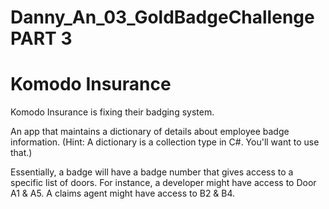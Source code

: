 # Danny_An_03_GoldBadgeChallenge PART 3
# Komodo Insurance
 Komodo Insurance is fixing their badging system.
 
An app that maintains a dictionary of details about employee badge information. (Hint: A dictionary is a collection type in C#. You'll want to use that.)

Essentially, a badge will have a badge number that gives access to a specific list of doors. For instance, a developer might have access to Door A1 & A5. A claims agent might have access to B2 & B4.
